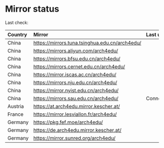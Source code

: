 <script src="./time.js"></script>
# Mirror status
Last check: <script type="text/javascript">localize(1734171775.5533183);</script>

|Country|Mirror|Last update|
|:------|:-----|:----------|
|China|https://mirrors.tuna.tsinghua.edu.cn/arch4edu/|<script type="text/javascript">localize(1734115373);</script>|
|China|https://mirrors.aliyun.com/arch4edu/|<script type="text/javascript">localize(1734115373);</script>|
|China|https://mirrors.bfsu.edu.cn/arch4edu/|<script type="text/javascript">localize(1734115373);</script>|
|China|https://mirrors.cernet.edu.cn/arch4edu/|<script type="text/javascript">localize(1734115373);</script>|
|China|https://mirror.iscas.ac.cn/arch4edu/|<script type="text/javascript">localize(1734115373);</script>|
|China|https://mirrors.nju.edu.cn/arch4edu/|<script type="text/javascript">localize(1734072324);</script>|
|China|https://mirror.nyist.edu.cn/arch4edu/|<script type="text/javascript">localize(1734115373);</script>|
|China|https://mirrors.sau.edu.cn/arch4edu/|ConnectionError|
|Austria|https://at.arch4edu.mirror.kescher.at/|<script type="text/javascript">localize(1734115373);</script>|
|France|https://mirror.lesviallon.fr/arch4edu/|<script type="text/javascript">localize(1734115373);</script>|
|Germany|https://pkg.fef.moe/arch4edu/|<script type="text/javascript">localize(1734115373);</script>|
|Germany|https://de.arch4edu.mirror.kescher.at/|<script type="text/javascript">localize(1734115373);</script>|
|Germany|https://mirror.sunred.org/arch4edu/|<script type="text/javascript">localize(1734115373);</script>|

<script src="./tablefilter/tablefilter.js"></script>
<script src="./table.js"></script>